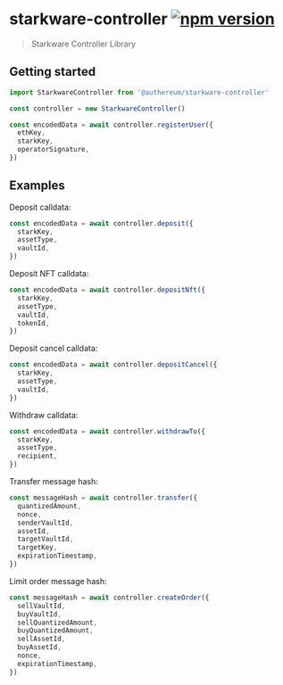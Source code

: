 # starkware-controller [![npm version](https://badge.fury.io/js/starkware-controller.svg)](https://badge.fury.io/js/starkware-controller)

> Starkware Controller Library

## Getting started

```js
import StarkwareController from '@authereum/starkware-controller'

const controller = new StarkwareController()

const encodedData = await controller.registerUser({
  ethKey,
  starkKey,
  operatorSignature,
})
```

## Examples

Deposit calldata:

```js
const encodedData = await controller.deposit({
  starkKey,
  assetType,
  vaultId,
})
```

Deposit NFT calldata:

```js
const encodedData = await controller.depositNft({
  starkKey,
  assetType,
  vaultId,
  tokenId,
})
```

Deposit cancel calldata:

```js
const encodedData = await controller.depositCancel({
  starkKey,
  assetType,
  vaultId,
})
```

Withdraw calldata:

```js
const encodedData = await controller.withdrawTo({
  starkKey,
  assetType,
  recipient,
})
```

Transfer message hash:

```js
const messageHash = await controller.transfer({
  quantizedAmount,
  nonce,
  senderVaultId,
  assetId,
  targetVaultId,
  targetKey,
  expirationTimestamp,
})
```

Limit order message hash:

```js
const messageHash = await controller.createOrder({
  sellVaultId,
  buyVaultId,
  sellQuantizedAmount,
  buyQuantizedAmount,
  sellAssetId,
  buyAssetId,
  nonce,
  expirationTimestamp,
})
```
